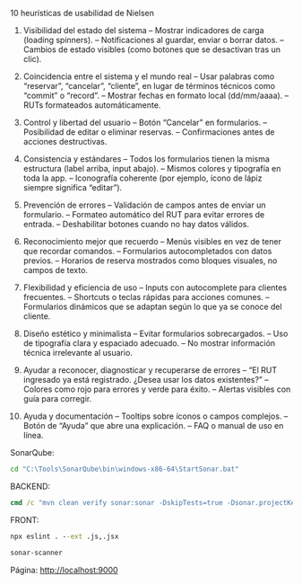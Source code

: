10 heurísticas de usabilidad de Nielsen

1. Visibilidad del estado del sistema
  – Mostrar indicadores de carga (loading spinners).
  – Notificaciones al guardar, enviar o borrar datos.
  – Cambios de estado visibles (como botones que se desactivan tras un clic).

 2. Coincidencia entre el sistema y el mundo real
  – Usar palabras como “reservar”, “cancelar”, “cliente”, en lugar de términos técnicos como “commit” o “record”.
  – Mostrar fechas en formato local (dd/mm/aaaa).
  – RUTs formateados automáticamente.

 3. Control y libertad del usuario
  – Botón “Cancelar” en formularios.
  – Posibilidad de editar o eliminar reservas.
  – Confirmaciones antes de acciones destructivas.

4. Consistencia y estándares
  – Todos los formularios tienen la misma estructura (label arriba, input abajo).
  – Mismos colores y tipografía en toda la app.
  – Iconografía coherente (por ejemplo, ícono de lápiz siempre significa “editar”).

5. Prevención de errores
   – Validación de campos antes de enviar un formulario.
  – Formateo automático del RUT para evitar errores de entrada.
  – Deshabilitar botones cuando no hay datos válidos.

6. Reconocimiento mejor que recuerdo
  – Menús visibles en vez de tener que recordar comandos.
  – Formularios autocompletados con datos previos.
  – Horarios de reserva mostrados como bloques visuales, no campos de texto.

7. Flexibilidad y eficiencia de uso
  – Inputs con autocomplete para clientes frecuentes.
  – Shortcuts o teclas rápidas para acciones comunes.
  – Formularios dinámicos que se adaptan según lo que ya se conoce del cliente.

8. Diseño estético y minimalista
  – Evitar formularios sobrecargados.
  – Uso de tipografía clara y espaciado adecuado.
  – No mostrar información técnica irrelevante al usuario.

 9. Ayudar a reconocer, diagnosticar y recuperarse de errores
  – “El RUT ingresado ya está registrado. ¿Desea usar los datos existentes?”
  – Colores como rojo para errores y verde para éxito.
  – Alertas visibles con guía para corregir.

10. Ayuda y documentación
  – Tooltips sobre íconos o campos complejos.
  – Botón de “Ayuda” que abre una explicación.
  – FAQ o manual de uso en línea.


SonarQube:
```bat
cd "C:\Tools\SonarQube\bin\windows-x86-64\StartSonar.bat"

```
BACKEND:
```bat
cmd /c "mvn clean verify sonar:sonar -DskipTests=true -Dsonar.projectKey=backend -Dsonar.projectName=backend -Dsonar.host.url=http://localhost:9000 -Dsonar.token=sqa_77ce388a2339ace6e8ee104e189adee1ad4ee4e5"
```
FRONT: 
```bat
npx eslint . --ext .js,.jsx
```
```bat
sonar-scanner
```

Página:
[http://localhost:9000](http://localhost:9000)
